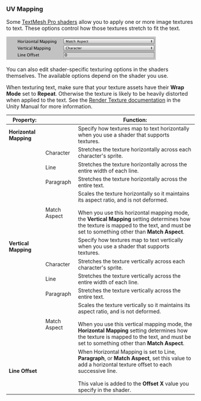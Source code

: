 ### UV Mapping
Some [TextMesh Pro shaders](Shders.md) allow you to apply one or more image textures to text. These options control how those textures stretch to fit the text.

![Example image](../images/TMP_Object_UVMapping.png)

You can also edit shader-specific texturing options in the shaders themselves. The available options depend on the shader you use.

When texturing text,  make sure that your texture assets have their **Wrap Mode** set to **Repeat**. Otherwise the texture is likely to be heavily distorted when applied to the text. See the [Render Texture documentation](https://docs.unity3d.com/Manual/class-RenderTexture.html) in the Unity Manual for more information.

|Property:||Function:|
|---------|-|---------|
|**Horizontal Mapping**||Specify how textures map to text horizontally when you use a shader that supports textures.|
||Character|Stretches the texture horizontally across each character's sprite.|
||Line|Stretches the texture horizontally across the entire width of each line.|
||Paragraph|Stretches the texture horizontally across the entire text.|
||Match Aspect|Scales the texture horizontally so it maintains its aspect ratio, and is not deformed. <br/><br/> When you use this horizontal mapping mode, the **Vertical Mapping** setting determines how the texture is mapped to the text, and must be set to something other than **Match Aspect**.|
|**Vertical Mapping**||Specify how textures map to text vertically when you use a shader that supports textures.|
||Character|Stretches the texture vertically across each character's sprite.|
||Line|Stretches the texture vertically across the entire width of each line.|
||Paragraph|Stretches the texture vertically across the entire text.|
||Match Aspect|Scales the texture vertically so it maintains its aspect ratio, and is not deformed. <br/><br/> When you use this vertical mapping mode, the **Horizontal Mapping** setting determines how the texture is mapped to the text, and must be set to something other than **Match Aspect**.|
|**Line Offset**||When Horizontal Mapping is set to Line, **Paragraph**, or **Match Aspect**, set this value to add a horizontal texture offset to each successive line. <br/><br/> This value is added to the **Offset X** value you specify in the shader.|
